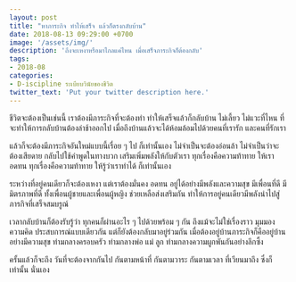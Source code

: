 ```yaml
---
layout: post
title: "หาภาระกิจ ทำให้เสร็จ แล้วก็ตรงกลับบ้าน"
date: 2018-08-13 09:29:00 +0700
image: '/assets/img/'
description: 'ถึงจะเหงาหรือมาไกลแค่ไหน เมื่อเสร็จภาระกิจก็ต้องกลับ'
tags:
- 2018-08
categories:
- D-iscipline ระเบียบวินัยของชีวิต
twitter_text: 'Put your twitter description here.'
---
```

ชีวิตจะต้องเป็นเช่นนี้ เราต้องมีภาระกิจที่จะต้องทำ ทำให้เสร็จแล้วก็กลับบ้าน ไม่เลี้ยว ไม่แวะที่ไหน ที่จะทำให้การกลับบ้านต้องล่าช้าออกไป เมื่อถึงบ้านแล้วจะได้ห้อมล้อมไปด้วยคนที่เรารัก และคนที่รักเรา

แล้วก็จะต้องมีภาระกิจอันใหม่แบบนี้เรื่อย ๆ ไป ก็เท่านั้นเอง ไม่จำเป็นจะต้องอ่อนล้า ไม่จำเป็นว่าจะต้องเสียดาย กลับไปใช้คำพูดในทางบวก เสริมเพิ่มพลังให้กับตัวเรา ทุกเรื่องคือความท้าทาย ให้เราอดทน ทุกเรื่องคือความท้าทาย ให้รู้ว่าเราทำได้ ก็เท่านั้นเอง

ระหว่างที่อยู่คนเดียวก็จะต้องเหงา แต่เราต้องมั่นคง อดทน อยู่ได้อย่างมีพลังและความสุข มีเพื่อนที่ดี มีมิตรภาพที่ดี ทั้งเพื่อนผู้ชายและเพื่อนผู้หญิง ช่วยเหลือส่งเสริมกัน ทำให้การอยู่คนเดียวมีพลังนำไปสู่ภารกิจที่เสร็จสมบรูณ์

เวลากลับบ้านก็ต้องรับรู้ว่า ทุกคนก็ผ่านอะไร ๆ ไปด้วยพร้อม ๆ กัน ถึงแม้จะไม่ใช่เรื่องราว มุมมอง ความคิด ประสบการณ์แบบเดียวกัน แต่ก็ยังต้องกลับมาอยู่ร่วมกัน เมื่อต้องอยู่บ้านภาระกิจก็คืออยู่บ้านอย่างมีความสุข ท่ามกลางครอบครัว ท่ามกลางพ่อ แม่ ลูก ท่ามกลางความผูกพันกันอย่างลึกซึ้ง

ครั้นแล้วก็จะถึง วันที่จะต้องจากกันไป กันตามหน้าที่ กันตามวาระ กันตามเวลา ที่เวียนมาถึง ซึ่งก็เท่านั้น นั่นเอง
